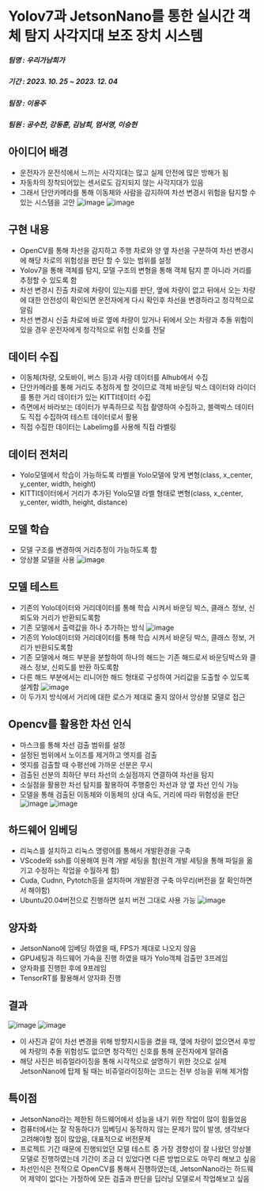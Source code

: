 # Yolov7과 JetsonNano를 통한 실시간 객체 탐지 사각지대 보조 장치 시스템
##### 팀명 : 우리가남희가
##### 기간 : 2023. 10. 25 ~ 2023. 12. 04
##### 팀장 : 이용주
##### 팀원 : 공수찬, 강동훈, 김남희, 엄서영, 이승헌

## 아이디어 배경
 - 운전자가 운전석에서 느끼는 사각지대는 많고 실제 안전에 많은 방해가 됨
 - 자동차의 장착되어있는 센서로도 감지되지 않는 사각지대가 있음
 - 그래서 단안카메라를 통해 이동체와 사람을 감지하여 차선 변경시 위험을 탐지할 수 있는 시스템을 고안
![image](https://github.com/DaKu00/Yolov7_with_JetsonNano/assets/87750521/e45551ad-2f83-4cf6-8a38-85472ef4e124)
![image](https://github.com/DaKu00/Yolov7_with_JetsonNano/assets/87750521/348e0e18-7a6c-4958-b7e7-8070da9ee1cf)


## 구현 내용
 - OpenCV를 통해 차선을 감지하고 주행 차로와 양 옆 차선을 구분하여 차선 변경시에 해당 차로의 위험성을 판단 할 수 있는 범위를 설정
 - Yolov7을 통해 객체를 탐지, 모델 구조의 변형을 통해 객체 탐지 뿐 아니라 거리를 추정할 수 있도록 함
 - 차선 변경시 진출 차로에 차량이 있는지를 판단, 옆에 차량이 없고 뒤에서 오는 차량에 대한 안전성이 확인되면 운전자에게 다시 확인후 차선을 변경하라고 청각적으로 알림
 - 차선 변경시 신출 차로에 바로 옆에 차량이 있거나 뒤에서 오는 차량과 추돌 위험이 있을 경우 운전자에게 청각적으로 위험 신호를 전달

## 데이터 수집
 - 이동체(차량, 오토바이, 버스 등)과 사람 데이터를 AIhub에서 수집
 - 단안카메라를 통해 거리도 추정하게 할 것이므로 객체 바운딩 박스 데이터와 라이더를 통한 거리 데이터가 있는 KITTI데이터 수집
 - 측면에서 바라보는 데이터가 부족하므로 직접 촬영하여 수집하고, 블랙박스 데이터도 직접 수집하여 테스트 데이터로서 활용
 - 직접 수집한 데이터는 Labelimg를 사용해 직접 라벨링

## 데이터 전처리
 - Yolo모델에서 학습이 가능하도록 라벨을 Yolo모델에 맞게 변형(class, x_center, y_center, width, height)
 - KITTI데이터에서 거리가 추가된 Yolo모델 라벨 형태로 변형(class, x_center, y_center, width, height, distance)
  
## 모델 학습
 - 모델 구조를 변경하여 거리추정이 가능하도록 함
 - 앙상블 모델을 사용
![image](https://github.com/DaKu00/Yolov7_with_JetsonNano/assets/87750521/b94ae64e-151b-42a7-b18e-39c6ae16358f)

## 모델 테스트
 - 기존의 Yolo데이터와 거리데이터를 통해 학습 시켜서 바운딩 박스, 클래스 정보, 신뢰도와 거리가 반환되도록함
 - 기존 모델에서 출력값을 하나 추가하는 방식
![image](https://github.com/DaKu00/Yolov7_with_JetsonNano/assets/87750521/ee5b7809-c812-47b9-9211-3c3455d47141)
 - 기존의 Yolo데이터와 거리데이터를 통해 학습 시켜서 바운딩 박스, 클래스 정보, 거리가 반환되도록함
 - 기존 모델에서 해드 부분을 분할하여 하나의 해드는 기존 해드로서 바운딩박스와 클래스 정보, 신뢰도를 반환 하도록함
 - 다른 해드 부분에서는 리니어한 해드 형태로 구성하여 거리값을 도출할 수 있도록 설계함
![image](https://github.com/DaKu00/Yolov7_with_JetsonNano/assets/87750521/32a50f36-bd9b-4701-a094-e6e7707b3331)
 - 이 두가지 방식에서 거리에 대한 로스가 제대로 줄지 않아서 앙상블 모델로 접근

## Opencv를 활용한 차선 인식
 - 마스크를 통해 차선 검출 범위를 설정
 - 설정된 범위에서 노이즈를 제거하고 엣지를 검출
 - 엣지를 검출할 때 수평선에 가까운 선분은 무시
 - 검출된 선분의 최하단 부터 차선의 소실점까지 연결하여 차선을 탐지
 - 소실점을 활용한 차선 탐지를 활용하여 주행중인 차선과 양 옆 차선 인식 가능
 - 모델을 통해 검출된 이동체와 이동체의 상대 속도, 거리에 따라 위험성을 판단
![image](https://github.com/DaKu00/Yolov7_with_JetsonNano/assets/87750521/de2ec501-4714-4efb-bf84-fe83a3628b78)
![image](https://github.com/DaKu00/Yolov7_with_JetsonNano/assets/87750521/81f60fe4-9577-47f7-96c3-621d1780e40d)


## 하드웨어 임베딩
 - 리눅스를 설치하고 리눅스 명령어를 통해서 개발환경을 구축
 - VScode와 ssh를 이용해여 원격 개발 세팅을 함(원격 개발 세팅을 통해 파일을 옮기고 수정하는 작업을 수월하게 함)
 - Cuda, Cudnn, Pytotch등을 설치하며 개발환경 구축 마무리(버전을 잘 확인하면서 해야함)
 - Ubuntu20.04버전으로 진행하면 설치 버전 그대로 사용 가능
![image](https://github.com/DaKu00/Yolov7_with_JetsonNano/assets/87750521/d0cb1f08-d98e-45ea-99f5-81a2ac5ef7b2)

## 양자화
 - JetsonNano에 임베딩 하였을 때, FPS가 제대로 나오지 않음
 - GPU세팅과 하드웨어 가속을 진행 하였을 때가 Yolo객체 검출만 3프레임
 - 양자화를 진행한 후에 9프레임
 - TensorRT를 활용해서 양자화 진행

## 결과
![image](https://github.com/DaKu00/Yolov7_with_JetsonNano/assets/87750521/de2ec501-4714-4efb-bf84-fe83a3628b78)
![image](https://github.com/DaKu00/Yolov7_with_JetsonNano/assets/87750521/9eee15b4-dc2f-48cf-b770-06aaabb7240c)
 - 이 사진과 같이 차선 변경을 위해 방향지시등을 켰을 때, 옆에 차량이 없으면서 후방에 차량의 추돌 위험성도 없으면 청각적인 신호를 통해 운전자에게 알려줌
 - 해당 사진은 비쥬얼라이징을 통해 시각적으로 설명하기 위한 것으로 실제 JetsonNano에 탑제 될 때는 비쥬얼라이징하는 코드는 전부 성능을 위해 제거함

## 특이점
 - JetsonNano라는 제한된 하드웨어에서 성능을 내기 위한 작업이 많이 힘들었음
 - 컴퓨터에서는 잘 작동하다가 임베딩시 동작하지 않는 문제가 많이 발생, 생각보다 고려해야할 점이 많았음, 대표적으로 버전문제
 - 프로젝트 기간 때문에 진행되었던 모델 테스트 중 가장 경향성이 잘 나왔던 앙상블 모델로 진행하였는데 기간이 조금 더 있었다면 다른 방법으로도 마무리 해보고 싶음
 - 차선인식은 전적으로 OpenCV를  통해서 진행하였는데, JetsonNano라는 하드웨어 제약이 없다는 가정하에 모든 검출과 판단을 딥러닝 모델로서 작업해보고 싶음
